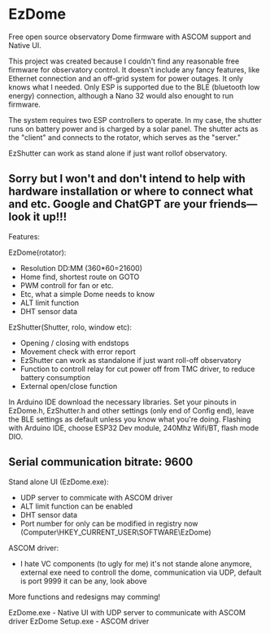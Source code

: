 # EzDome
Free open source observatory Dome firmware with ASCOM support and Native UI.

This project was created because I couldn't find any reasonable free firmware for observatory control.
It doesn't include any fancy features, like Ethernet connection and an off-grid system for power outages.
It only knows what I needed.
Only ESP is supported due to the BLE (bluetooth low energy) connection, although a Nano 32 would also enought to run firmware. 

The system requires two ESP controllers to operate.
In my case, the shutter runs on battery power and is charged by a solar panel.
The shutter acts as the "client" and connects to the rotator, which serves as the "server."

EzShutter can work as stand alone if just want rollof observatory.

Sorry but I won't and don't intend to help with hardware installation or where to connect what and etc. Google and ChatGPT are your friends—look it up!!!
------------
Features:

EzDome(rotator): 
  -   Resolution DD:MM (360*60=21600)
  -   Home find, shortest route on GOTO
  -   PWM controll for fan or etc.
  -   Etc, what a simple Dome needs to know
  -   ALT limit function
  -   DHT sensor data
    
EzShutter(Shutter, rolo, window etc):
  -   Opening / closing with endstops
  -   Movement check with error report
  -   EzShutter can work as standalone if just want roll-off observatory
  -   Function to controll relay for cut power off from TMC driver, to reduce battery consumption
  -   External open/close function


In Arduino IDE download the necessary libraries.
Set your pinouts in EzDome.h, EzShutter.h and other settings (only end of Config end), leave the BLE settings as default unless you know what you're doing.
Flashing with Arduino IDE, choose ESP32 Dev module, 240Mhz Wifi/BT, flash mode DIO.

Serial communication bitrate: 9600
------------

Stand alone UI (EzDome.exe):
- UDP server to commicate with ASCOM driver
- ALT limit function can be enabled
- DHT sensor data
- Port number for only can be modified in registry now (Computer\HKEY_CURRENT_USER\SOFTWARE\EzDome)

ASCOM driver:
- I hate VC components (to ugly for me) it's not stande alone anymore, external exe need to controll the dome, communication via UDP, default is port 9999 it can be any, look above

More functions and redesigns may comming!

EzDome.exe - Native UI with UDP server to communicate with ASCOM driver
EzDome Setup.exe - ASCOM driver

